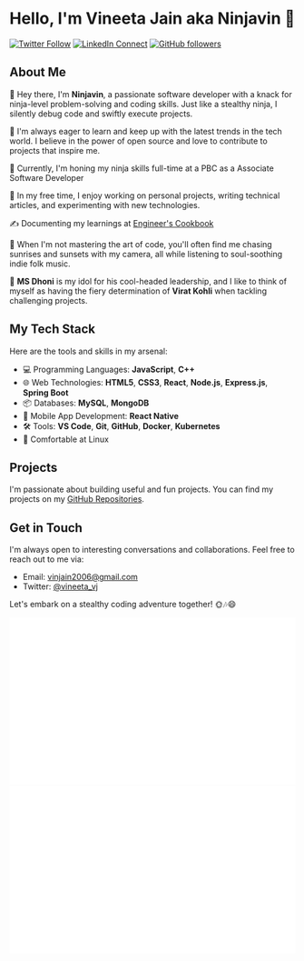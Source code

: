 # Hello, I'm Vineeta Jain aka Ninjavin 👋

[![Twitter Follow](https://img.shields.io/twitter/follow/vineeta_vj?style=social)](https://twitter.com/vineeta_vj)
[![LinkedIn Connect](https://img.shields.io/badge/-LinkedIn-0077B5?style=flat&logo=linkedin)](https://linkedin.com/in/vineeta-jain-085a11196)
[![GitHub followers](https://img.shields.io/github/followers/Ninjavin?label=Follow&style=social)](https://github.com/Ninjavin)

## About Me

👋 Hey there, I'm **Ninjavin**, a passionate software developer with a knack for ninja-level problem-solving and coding skills. Just like a stealthy ninja, I silently debug code and swiftly execute projects.

🌱 I'm always eager to learn and keep up with the latest trends in the tech world. I believe in the power of open source and love to contribute to projects that inspire me.

💼 Currently, I'm honing my ninja skills full-time at a PBC as a Associate Software Developer

🚀 In my free time, I enjoy working on personal projects, writing technical articles, and experimenting with new technologies.

✍️ Documenting my learnings at [Engineer's Cookbook](https://ninjavin.gitbook.io/engineers-cookbook/)

🌅 When I'm not mastering the art of code, you'll often find me chasing sunrises and sunsets with my camera, all while listening to soul-soothing indie folk music.

🏏 **MS Dhoni** is my idol for his cool-headed leadership, and I like to think of myself as having the fiery determination of **Virat Kohli** when tackling challenging projects.

## My Tech Stack

Here are the tools and skills in my arsenal:

- 💻 Programming Languages: **JavaScript**, **C++**
- 🌐 Web Technologies: **HTML5**, **CSS3**, **React**, **Node.js**, **Express.js**, **Spring Boot**
- 📦 Databases: **MySQL**, **MongoDB**
- 📱 Mobile App Development: **React Native**
- 🛠️ Tools: **VS Code**, **Git**, **GitHub**, **Docker**, **Kubernetes**
- 🐧 Comfortable at Linux

## Projects

I'm passionate about building useful and fun projects. You can find my projects on my [GitHub Repositories](https://github.com/Ninjavin?tab=repositories).

## Get in Touch

I'm always open to interesting conversations and collaborations. Feel free to reach out to me via:

- Email: [vinjain2006@gmail.com](mailto:vinjain2006@gmail.com)
- Twitter: [@vineeta_vj](https://twitter.com/vineeta_vj)

Let's embark on a stealthy coding adventure together! 🌞🎶😄

![Overview](https://github.com/Ninjavin/github-stats/blob/master/generated/overview.svg)
![Language Stats](https://github.com/Ninjavin/github-stats/blob/master/generated/languages.svg)
